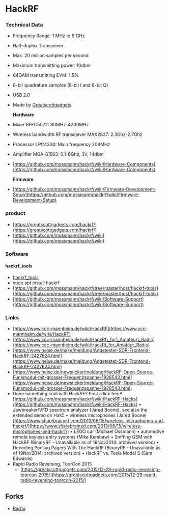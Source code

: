 # HackRF

### Technical Data

* Frequency Range: 1 MHz to 6 GHz
* Half-duplex Transceiver
* Max. 20 million samples per second
* Maximum transmitting power: 10dbm
* 64QAM transmitting EVM: 1.5%
* 8-bit quadrature samples \(8-bit I and 8-bit Q\)
* USB 2.0
* Made by [Greatscottgadgets](Greatscottgadgets)

  **Hardware**

* Mixer RFFC5072: 80MHz-4200MHz
* Wireless bandwidth RF transceiver MAX2837: 2.3Ghz-2.7Ghz
* Processor LPC4330: Main frequency 204MHz
* Amplifier MGA-81563: 0.1-6Ghz, 3V, 14dbm
* [https://github.com/mossmann/hackrf/wiki/Hardware-Components](https://github.com/mossmann/hackrf/wiki/Hardware-Components)

  **Firmware**

* [https://github.com/mossmann/hackrf/wiki/Firmware-Development-Setup](https://github.com/mossmann/hackrf/wiki/Firmware-Development-Setup)

### product

* [https://greatscottgadgets.com/hackrf/](https://greatscottgadgets.com/hackrf/)
* [https://github.com/mossmann/hackrf/wiki](https://github.com/mossmann/hackrf/wiki)

### Software

#### hackrf\_tools

* [hackrf\_tools](hackrf_tools)
* sudo apt install hackrf
* [https://github.com/mossmann/hackrf/tree/master/host/hackrf-tools](https://github.com/mossmann/hackrf/tree/master/host/hackrf-tools)
* [https://github.com/mossmann/hackrf/wiki/Software-Support](https://github.com/mossmann/hackrf/wiki/Software-Support)

### Links

* [https://www.ccc-mannheim.de/wiki/HackRF](https://www.ccc-mannheim.de/wiki/HackRF)
* [https://www.ccc-mannheim.de/wiki/HackRf\_for\_Amateur\_Radio](https://www.ccc-mannheim.de/wiki/HackRf_for_Amateur_Radio)
* [https://www.heise.de/make/meldung/Angetestet-SDR-Frontend-HackRF-2427624.html](https://www.heise.de/make/meldung/Angetestet-SDR-Frontend-HackRF-2427624.html)
* [https://www.heise.de/newsticker/meldung/HackRF-Open-Source-Funkmodul-mit-grosser-Frequenzspanne-1928543.html](https://www.heise.de/newsticker/meldung/HackRF-Open-Source-Funkmodul-mit-grosser-Frequenzspanne-1928543.html)
* Done something cool with HackRF? Post a link here! [https://github.com/mossmann/hackrf/wiki/HackRF-Hacks](https://github.com/mossmann/hackrf/wiki/HackRF-Hacks) • Jawbreaker/VFD spectrum analyzer \(Jared Boone\), see also the extended demo on Hak5 • wireless microphones \(Jared Boone\) [https://www.sharebrained.com/2013/06/15/wireless-microphones-and-hackrf/](https://www.sharebrained.com/2013/06/15/wireless-microphones-and-hackrf/) • LEGO car \(Michael Ossmann\) • automotive remote keyless entry systems \(Mike Kershaw\) • Sniffing GSM with HackRF \(BinaryRF - Unavailable as of 19Nov2014: archived version\) • Decoding Pocsag Pagers With The HackRF \(BinaryRF - Unavailable as of 19Nov2014: archived version\) • HackRF vs. Tesla Model S \(Sam Edwards\)
* Rapid Radio Reversing, ToorCon 2015
  * [https://greatscottgadgets.com/2015/12-29-rapid-radio-reversing-toorcon-2015/](https://greatscottgadgets.com/2015/12-29-rapid-radio-reversing-toorcon-2015/)

## Forks

* [Rad1o](https://github.com/aueb/automotivesec/wiki/Rad1o)

